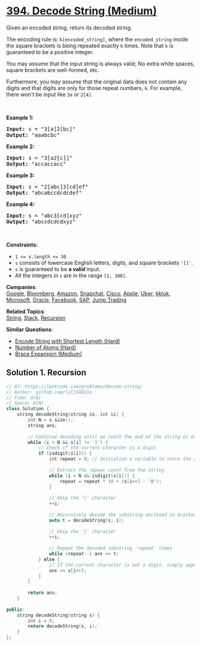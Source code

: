 # [394. Decode String (Medium)](https://leetcode.com/problems/decode-string/)

<p>Given an encoded string, return its decoded string.</p>

<p>The encoding rule is: <code>k[encoded_string]</code>, where the <code>encoded_string</code> inside the square brackets is being repeated exactly <code>k</code> times. Note that <code>k</code> is guaranteed to be a positive integer.</p>

<p>You may assume that the input string is always valid; No extra white spaces, square brackets are well-formed, etc.</p>

<p>Furthermore, you may assume that the original data does not contain any digits and that digits are only for those repeat numbers, <code>k</code>. For example, there won't be input like <code>3a</code> or <code>2[4]</code>.</p>

<p>&nbsp;</p>
<p><strong>Example 1:</strong></p>
<pre><strong>Input:</strong> s = "3[a]2[bc]"
<strong>Output:</strong> "aaabcbc"
</pre><p><strong>Example 2:</strong></p>
<pre><strong>Input:</strong> s = "3[a2[c]]"
<strong>Output:</strong> "accaccacc"
</pre><p><strong>Example 3:</strong></p>
<pre><strong>Input:</strong> s = "2[abc]3[cd]ef"
<strong>Output:</strong> "abcabccdcdcdef"
</pre><p><strong>Example 4:</strong></p>
<pre><strong>Input:</strong> s = "abc3[cd]xyz"
<strong>Output:</strong> "abccdcdcdxyz"
</pre>
<p>&nbsp;</p>
<p><strong>Constraints:</strong></p>

<ul>
	<li><code>1 &lt;= s.length &lt;= 30</code></li>
	<li><code>s</code> consists of lowercase English letters, digits, and square brackets <code>'[]'</code>.</li>
	<li><code>s</code> is guaranteed to be <strong>a valid</strong> input.</li>
	<li>All the integers in <code>s</code> are in the range <code>[1, 300]</code>.</li>
</ul>


**Companies**:  
[Google](https://leetcode.com/company/google), [Bloomberg](https://leetcode.com/company/bloomberg), [Amazon](https://leetcode.com/company/amazon), [Snapchat](https://leetcode.com/company/snapchat), [Cisco](https://leetcode.com/company/cisco), [Apple](https://leetcode.com/company/apple), [Uber](https://leetcode.com/company/uber), [tiktok](https://leetcode.com/company/tiktok), [Microsoft](https://leetcode.com/company/microsoft), [Oracle](https://leetcode.com/company/oracle), [Facebook](https://leetcode.com/company/facebook), [SAP](https://leetcode.com/company/sap), [Jump Trading](https://leetcode.com/company/jump-trading)

**Related Topics**:  
[String](https://leetcode.com/tag/string/), [Stack](https://leetcode.com/tag/stack/), [Recursion](https://leetcode.com/tag/recursion/)

**Similar Questions**:
* [Encode String with Shortest Length (Hard)](https://leetcode.com/problems/encode-string-with-shortest-length/)
* [Number of Atoms (Hard)](https://leetcode.com/problems/number-of-atoms/)
* [Brace Expansion (Medium)](https://leetcode.com/problems/brace-expansion/)

## Solution 1. Recursion

```cpp
// OJ: https://leetcode.com/problems/decode-string/
// Author: github.com/lzl124631x
// Time: O(N)
// Space: O(N)
class Solution {
    string decodeString(string &s, int &i) {
        int N = s.size(); 
        string ans; 
        
        // Continue decoding until we reach the end of the string or encounter a ']'
        while (i < N && s[i] != ']') {
            // Check if the current character is a digit
            if (isdigit(s[i])) {
                int repeat = 0; // Initialize a variable to store the repeat count
                
                // Extract the repeat count from the string
                while (i < N && isdigit(s[i])) {
                    repeat = repeat * 10 + (s[i++] - '0');
                }
                
                // Skip the '[' character
                ++i;
                
                // Recursively decode the substring enclosed in brackets
                auto t = decodeString(s, i);
                
                // Skip the ']' character
                ++i;
                
                // Repeat the decoded substring 'repeat' times
                while (repeat--) ans += t;
            } else {
                // If the current character is not a digit, simply append it to the result
                ans += s[i++];
            }
        }
        
        return ans; 
    }
    
public:
    string decodeString(string s) {
        int i = 0; 
        return decodeString(s, i); 
    }
};

```
